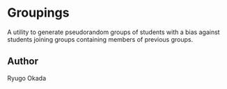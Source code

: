 # Groupings

A utility to generate pseudorandom groups of students with a bias against students joining groups containing members of previous groups.
## Author
Ryugo Okada
